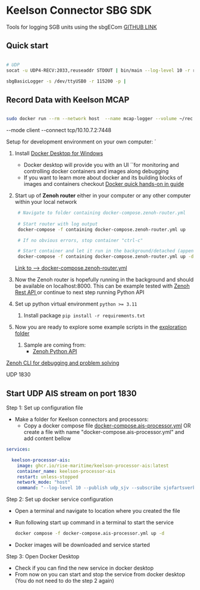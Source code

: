 # Keelson Connector SBG SDK 

Tools for logging SGB units using the sbgECom [GITHUB LINK](https://github.com/SBG-Systems/sbgECom)


## Quick start

```bash

# UDP
socat -u UDP4-RECV:2033,reuseaddr STDOUT | bin/main --log-level 10 -r rise -e storakrabban --publish raw --publish imu --publish pos 

sbgBasicLogger -s /dev/ttyUSB0 -r 115200 -p |


```

## Record Data with Keelson MCAP

```bash

sudo docker run --rm --network host  --name mcap-logger --volume ~/rec:/rec ghcr.io/rise-maritime/keelson:0.3.7-pre.51 "keelson_processor_ais --output_path rec -k rise/v0/landkrabban/**"

```

 --mode client --connect tcp/10.10.7.2:7448


Setup for development environment on your own computer: ´

1) Install [Docker Desktop for Windows](https://docs.docker.com/desktop/install/windows-install/)
   - Docker desktop will provide you with an UI ´´for monitoring and controlling docker containers and images along debugging 
   - If you want to learn more about docker and its building blocks of images and containers checkout [Docker quick hands-on in guide](https://docs.docker.com/guides/get-started/)
2) Start up of **Zenoh router** either in your computer or any other computer within your local network 

   ```bash
    # Navigate to folder containing docker-compose.zenoh-router.yml
  
    # Start router with log output 
    docker-compose -f containing docker-compose.zenoh-router.yml up 

    # If no obvious errors, stop container "ctrl-c"

    # Start container and let it run in the background/detached (append -d) 
    docker-compose -f containing docker-compose.zenoh-router.yml up -d
   ```

    [Link to --> docker-compose.zenoh-router.yml](docker-compose.zenoh-router.yml)

1) Now the Zenoh router is hopefully running in the background and should be available on localhost:8000. This can be example tested with [Zenoh Rest API ](https://zenoh.io/docs/apis/rest/) or continue to next step running Python API
2) Set up python virtual environment  `python >= 3.11`
   1) Install package `pip install -r requirements.txt`
3)  Now you are ready to explore some example scripts in the [exploration folder](./exploration/) 
    1)  Sample are coming from:
         -   [Zenoh Python API ](https://zenoh-python.readthedocs.io/en/0.10.1-rc/#quick-start-examples)


[Zenoh CLI for debugging and problem solving](https://github.com/RISE-Maritime/zenoh-cli)




UDP 1830 



## Start UDP AIS stream on port 1830

Step 1: Set up configuration file

- Make a folder for Keelson connectors and processors:
  - Copy a docker compose file [docker-compose.ais-processor.yml](./docker-compose.ais-processor.yml) OR create a file with name "docker-compose.ais-processor.yml" and add content bellow 

```yml
services:

  keelson-processor-ais:
    image: ghcr.io/rise-maritime/keelson-processor-ais:latest
    container_name: keelson-processor-ais
    restart: unless-stopped
    network_mode: "host"
    command: "--log-level 10 --publish udp_sjv --subscribe sjofartsverket"
```

Step 2: Set up docker service configuration

- Open a terminal and navigate to location where you created the file
- Run following start up command in a terminal to start the service
  
  ```bash
  docker compose -f docker-compose.ais-processor.yml up -d
  ```

- Docker images will be downloaded and service started 

Step 3: Open Docker Desktop

- Check if you can find the new service in docker desktop
- From now on you can start and stop the service from docker desktop (You do not need to do the step 2 again)  
